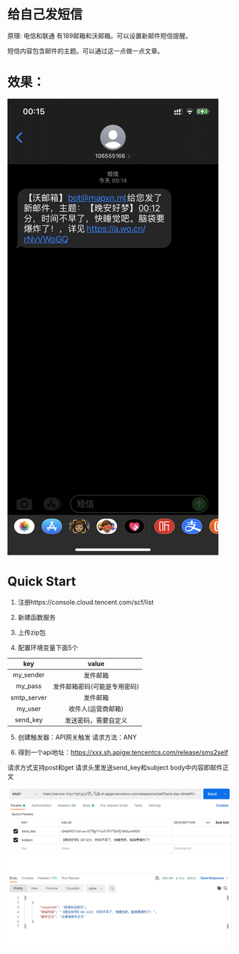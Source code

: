 # 给自己发短信
原理: 电信和联通 有189邮箱和沃邮箱。可以设置新邮件短信提醒。

短信内容包含邮件的主题。可以通过这一点做一点文章。

# 效果：
![](./img/IMG_5015.PNG)

# Quick Start

1. 注册https://console.cloud.tencent.com/scf/list

2. 新建函数服务
3. 上传zip包
4. 配置环境变量下面5个

|key|value|
|:---:|:---:|
|my_sender|发件邮箱|
|my_pass|发件邮箱密码(可能是专用密码)|
|smtp_server|发件邮箱|
|my_user|收件人(运营商邮箱)|
|send_key|发送密码，需要自定义|

5. 创建触发器：API网关触发
请求方法：ANY

6. 得到一个api地址：https://xxx.sh.apigw.tencentcs.com/release/sms2self

请求方式支持post和get
请求头里发送send_key和subject
body中内容即邮件正文

![](./img/2021-08-19_00-17-48.png)